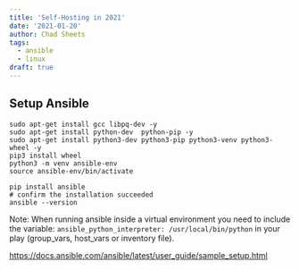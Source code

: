```yaml
---
title: 'Self-Hosting in 2021'
date: '2021-01-20'
author: Chad Sheets
tags:
  - ansible
  - linux
draft: true
---
```


## Setup Ansible

```
sudo apt-get install gcc libpq-dev -y
sudo apt-get install python-dev  python-pip -y
sudo apt-get install python3-dev python3-pip python3-venv python3-wheel -y
pip3 install wheel
python3 -m venv ansible-env
source ansible-env/bin/activate
```

```
pip install ansible
# confirm the installation succeeded
ansible --version
```

Note: When running ansible inside a virtual environment you need to include the variable: `ansible_python_interpreter: /usr/local/bin/python` in your play (group_vars, host_vars or inventory file).

https://docs.ansible.com/ansible/latest/user_guide/sample_setup.html
